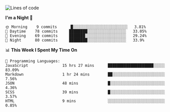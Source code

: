 <!--START_SECTION:waka-->
![Lines of code](https://img.shields.io/badge/From%20Hello%20World%20I%27ve%20Written-457610%20lines%20of%20code-blue)

**I'm a Night 🦉** 

```text
🌞 Morning    9 commits      █░░░░░░░░░░░░░░░░░░░░░░░░   3.81% 
🌆 Daytime    78 commits     ████████░░░░░░░░░░░░░░░░░   33.05% 
🌃 Evening    69 commits     ███████░░░░░░░░░░░░░░░░░░   29.24% 
🌙 Night      80 commits     ████████░░░░░░░░░░░░░░░░░   33.9%

```


📊 **This Week I Spent My Time On** 

```text
💬 Programming Languages: 
JavaScript               15 hrs 27 mins      ████████████████████░░░░░   83.09% 
Markdown                 1 hr 24 mins        ██░░░░░░░░░░░░░░░░░░░░░░░   7.56% 
JSON                     48 mins             █░░░░░░░░░░░░░░░░░░░░░░░░   4.36% 
SCSS                     39 mins             █░░░░░░░░░░░░░░░░░░░░░░░░   3.57% 
HTML                     9 mins              ░░░░░░░░░░░░░░░░░░░░░░░░░   0.85%

```


<!--END_SECTION:waka-->
